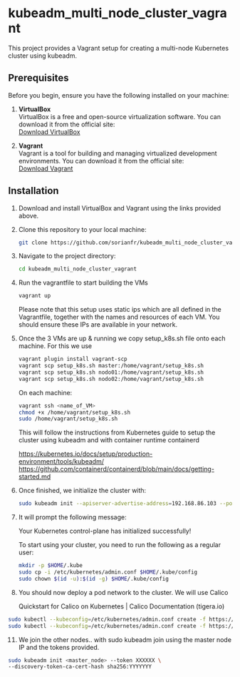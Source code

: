 # kubeadm_multi_node_cluster_vagrant

This project provides a Vagrant setup for creating a multi-node Kubernetes cluster using kubeadm.

## Prerequisites

Before you begin, ensure you have the following installed on your machine:

1. **VirtualBox**  
   VirtualBox is a free and open-source virtualization software. You can download it from the official site:  
   [Download VirtualBox](https://www.virtualbox.org/wiki/Downloads)

2. **Vagrant**  
   Vagrant is a tool for building and managing virtualized development environments. You can download it from the official site:  
   [Download Vagrant](https://www.vagrantup.com/downloads)

## Installation

1. Download and install VirtualBox and Vagrant using the links provided above.
2. Clone this repository to your local machine:

   ```bash
   git clone https://github.com/sorianfr/kubeadm_multi_node_cluster_vagrant.git

3. Navigate to the project directory:

   ```bash
   cd kubeadm_multi_node_cluster_vagrant
   
4. Run the vagrantfile to start building the VMs

   ```bash
   vagrant up
   ```
   Please note that this setup uses static ips which are all defined in the Vagrantfile, together with the names and resources of each VM.
   You should ensure these IPs are available in your network.
   
6. Once the 3 VMs are up & running we copy setup_k8s.sh file onto each machine. For this we use 

   ```bash
   vagrant plugin install vagrant-scp   
   vagrant scp setup_k8s.sh master:/home/vagrant/setup_k8s.sh 
   vagrant scp setup_k8s.sh nodo01:/home/vagrant/setup_k8s.sh 
   vagrant scp setup_k8s.sh nodo02:/home/vagrant/setup_k8s.sh 
   ```
   On each machine:
   ```bash
   vagrant ssh <name_of_VM>
   chmod +x /home/vagrant/setup_k8s.sh
   sudo /home/vagrant/setup_k8s.sh 
   ```
   This will follow the instructions from Kubernetes guide to setup the cluster using kubeadm and with container runtime containerd

   https://kubernetes.io/docs/setup/production-environment/tools/kubeadm/
   https://github.com/containerd/containerd/blob/main/docs/getting-started.md
   
8. Once finished, we initialize the cluster with:
   ```bash
   sudo kubeadm init --apiserver-advertise-address=192.168.86.103 --pod-network-cidr=192.168.0.0/16 
   ```
9. It will prompt the following message:

   Your Kubernetes control-plane has initialized successfully!

   To start using your cluster, you need to run the following as a regular user:

   ```bash
   mkdir -p $HOME/.kube
   sudo cp -i /etc/kubernetes/admin.conf $HOME/.kube/config
   sudo chown $(id -u):$(id -g) $HOME/.kube/config
   ```
10. You should now deploy a pod network to the cluster. We will use Calico

      Quickstart for Calico on Kubernetes | Calico Documentation (tigera.io) 
```bash
sudo kubectl --kubeconfig=/etc/kubernetes/admin.conf create -f https://raw.githubusercontent.com/projectcalico/calico/v3.28.2/manifests/tigera-operator.yaml 
sudo kubectl --kubeconfig=/etc/kubernetes/admin.conf create -f https://raw.githubusercontent.com/projectcalico/calico/v3.28.2/manifests/custom-resources.yaml 
```
11. We join the other nodes.. with sudo kubeadm join using the master node IP and the tokens provided.
```bash
sudo kubeadm init <master_node> --token XXXXXX \
--discovery-token-ca-cert-hash sha256:YYYYYYY
```
